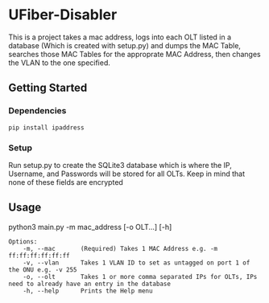 # UFiber-Disabler

This is a project takes a mac address, logs into each OLT listed in a database (Which is created with setup.py) and dumps the MAC Table, searches those MAC Tables for the approprate MAC Address, then changes the VLAN to the one specified.

## Getting Started
### Dependencies
    pip install ipaddress

### Setup
Run setup.py to create the SQLite3 database which is where the IP, Username, and Passwords will be stored for all OLTs. Keep in mind that none of these fields are encrypted

## Usage
python3 main.py -m mac_address [-o OLT...] [-h]
    
    Options:
        -m, --mac       (Required) Takes 1 MAC Address e.g. -m ff:ff:ff:ff:ff:ff
        -v, --vlan      Takes 1 VLAN ID to set as untagged on port 1 of the ONU e.g. -v 255
        -o, --olt       Takes 1 or more comma separated IPs for OLTs, IPs need to already have an entry in the database
        -h, --help      Prints the Help menu

